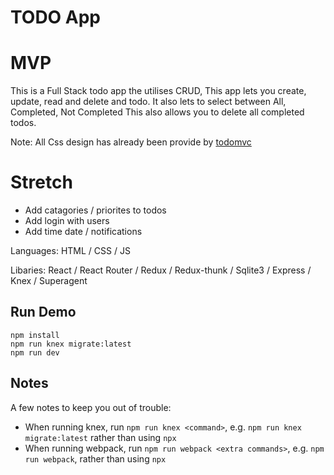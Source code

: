 # TODO App

# MVP
This is a Full Stack todo app the utilises CRUD, 
This app lets you create, update, read and delete and todo. It also lets to select between All, Completed, Not Completed
This also allows you to delete all completed todos.

Note: All Css design has already been provide by [todomvc](https://todomvc.com/)

# Stretch
* Add catagories / priorites to todos
* Add login with users
* Add time date / notifications

Languages: HTML / CSS / JS

Libaries: React / React Router / Redux / Redux-thunk / Sqlite3 / Express / Knex / Superagent

## Run Demo
```
npm install
npm run knex migrate:latest
npm run dev
```

## Notes

A few notes to keep you out of trouble:
- When running knex, run `npm run knex <command>`, e.g. `npm run knex migrate:latest` rather than using `npx`
- When running webpack, run `npm run webpack <extra commands>`, e.g. `npm run webpack`, rather than using `npx`

